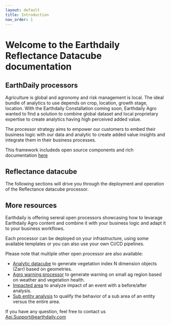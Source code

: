 ```yaml
---
layout: default
title: Introduction
nav_order: 1
---
```


# Welcome to the Earthdaily Reflectance Datacube documentation

## EarthDaily processors
Agriculture is global and agronomy and risk management is local. The ideal bundle of analytics to use depends on crop, location, growth stage, location. With the Earthdaily Constallation coming soon, Earthdaily Agro wanted to find a solution to combine global dataset and local proprietary expertise to create analytics having high perceived added value. 

The processor strategy aims to empower our customers to embed their business logic with our data and analytic to create added value insights and integrate them in their business processes.
 
This framework includeds open source components and rich documentation [here](https://github.com/earthdaily)

## Reflectance datacube 

The following sections will drive you through the deployment and operation of the Reflectance datacube processor.

## More resources

Earthdaily is offering sereral open processors showcasing how to levarage Earthdaily Agro content and combine it with your business logic and adapt it to your business workflows.

Each processor can be deployed on your infrastructure, using some available templates  or you can also use your own CI/CD pipelines.

Please note that multiple other open processor are also available:
 - [Analytic datacube](https://github.com/earthdaily/analytics-datacube-processor) to generate vegetation index N dimension objects (Zarr) based on geometries.
 - [Agro warning processor](https://github.com/earthdaily/regional-level-alerts-processor) to generate warning on small ag region based on weather and vegetation health.
 - [Impacted area](https://github.com/earthdaily/impacted-areas-identification-processor) to analyze impact of an event with a before/after analysis.
 - [Sub entity analysis](https://github.com/earthdaily/sub-entity-analysis-processor) to qualify the behavior of a sub area of an entity versus the entire area.
    
If you have any question, feel free to contact us Api.Support@earthdaily.com 
